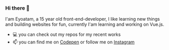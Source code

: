 ### Hi there 👋

I'am Eyoatam, a 15 year old front-end-developer, I like learning new things
 and building websites for fun,
 currently I'am learning and working on Vue.js.
- 💻 you can check out my repos for my recent works 
- 📫 you can find me on [Codepen](https://www.codepen.io/Eyoatam) or follow me on [Instagram](https://www.instagram.com/eyoatam.codes)
